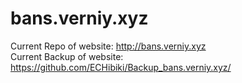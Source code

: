 # bans.verniy.xyz
Current Repo of website: http://bans.verniy.xyz<br>
Current Backup of website: https://github.com/ECHibiki/Backup_bans.verniy.xyz/
